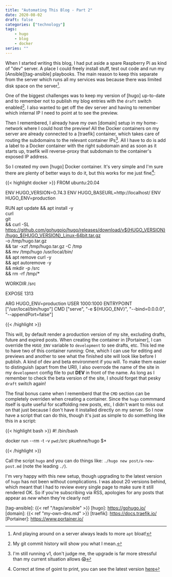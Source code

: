 ```yaml
---
title: "Automating This Blog - Part 2"
date: 2020-08-02
draft: false
categories: ["technology"]
tags:
    - hugo
    - blog
    - docker
series: ""
---
```


When I started writing this blog, I had put aside a spare Raspberry Pi as kind of "dev" server. A place I could freely install stuff, test out code and run my [Ansible][tag-ansible] playbooks. The main reason to keep this separate from the server which runs all my services was because there was limited disk space on the server[^apt].

One of the biggest challenges was to keep my version of [hugo] up-to-date and to remember not to publish my blog entries with the `draft` switch enabled[^history]. I also wanted to get off the dev server and having to remember which internal IP I need to point at to see the preview.

Then I remembered, I already have my own [domain] setup in my home-network where I could host the preview! All the Docker containers on my server are already connected to a [traefik] container, which takes care of routing the subdomains to the relevant container IPs[^v1]. All I have to do is add a label to a Docker container with the right subdomain and as soon as it starts up, traefik will reverse-proxy that subdomain to the container's exposed IP address.

So I created my own [hugo] Docker container. It's very simple and I'm sure there are plenty of better ways to do it, but this works for me just fine[^latest]:

{{< highlight docker >}}
FROM ubuntu:20.04

ENV HUGO_VERSION=0.74.3
ENV HUGO_BASEURL=http://localhost/
ENV HUGO_ENV=production

RUN apt update && apt install -y \
        curl \
        git \
    && curl -SL https://github.com/gohugoio/hugo/releases/download/v${HUGO_VERSION}/hugo_${HUGO_VERSION}_Linux-64bit.tar.gz \
        -o /tmp/hugo.tar.gz \
    && tar -xzf /tmp/hugo.tar.gz -C /tmp \
    && mv /tmp/hugo /usr/local/bin/ \
    && apt remove curl -y \
    && apt autoremove -y \
    && mkdir -p /src \
    && rm -rf /tmp/*

WORKDIR /src

EXPOSE 1313

ARG HUGO_ENV=production
USER 1000:1000
ENTRYPOINT ["/usr/local/bin/hugo"]
CMD ["serve", "-e ${HUGO_ENV}", "--bind=0.0.0.0", "--appendPort=false"]

{{< /highlight >}}

This will, by default render a production version of my site, excluding drafts, future and expired posts. When creating the container in [Portainer], I can override the `HUGO_ENV` variable to `development` to see drafts, etc. This led me to have two of this container running: One, which I can use for editing and previews and another to see what the finished site will look like before I publish. A kind of dev and beta environment if you will. To make them easier to distinguish (apart from the URI), I also overrode the name of the site in my `development` config file to put **DEV** in front of the name. As long as I remember to check the beta version of the site, I should forget that pesky `draft` switch again!

The final bonus came when I rememberd that the `CMD` section can be completely overriden when creating a container. Since the `hugo` commmand itself is quite useful for scaffolding new posts, etc, I didn't want to miss out on that just because I don't have it installed directly on my server. So I now have a script that can do this, though it's just as simple to do something like this in a script:

<!-- markdownlint-disable -->
{{< highlight bash >}}
#! /bin/bash

docker run --rm -t -v `pwd`:/src pkuehne/hugo $*

{{< /highlight >}}
<!-- markdownlint-restore -->

Call the script `hugo` and you can do things like: `./hugo new post/a-new-post.md` (note the leading `./`).

I'm very happy with this new setup, though upgrading to the latest version of `hugo` has not been without complications. I was about 20 versions behind, which meant that I had to review every single page to make sure it still rendered OK. So if you're subscribing via RSS, apologies for any posts that appear as *new* when they're clearly not!

[tag-ansible]: {{< ref "/tags/ansible" >}}
[hugo]: https://gohugo.io/
[domain]: {{< ref "my-own-dns.md" >}}
[traefik]: https://docs.traefik.io/
[Portainer]: https://www.portainer.io/
[^apt]: And playing around on a server always leads to more `apt` bloat!
[^history]: My git commit history will show you what I mean.
[^v1]: I'm still running v1, don't judge me, the upgrade is far more stressful than my current situation allows :scream:
[^latest]: Correct at time of goint to print, you can see the latest version [here](https://github.com/pkuehne/peterkuehne.com/blob/master/Dockerfile)
